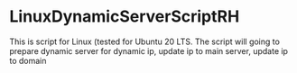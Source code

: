 # LinuxDynamicServerScriptRH
This is script for Linux (tested for Ubuntu 20 LTS. The script will going to prepare dynamic server for dynamic ip, update ip to main server, update ip to domain
